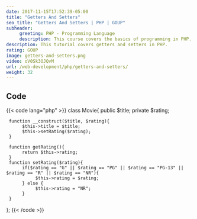 ```yaml
---
date: 2017-11-15T17:52:39-05:00
title: "Getters And Setters"
seo_title: "Getters And Setters | PHP | GOUP"
subheader:
     greeting: PHP - Programming Language
     description: This course covers the basics of programming in PHP. Work your way through the videos/articles and I'll teach you everything you need to know to start your programming journey!
description: This tutorial covers getters and setters in PHP.
rating: GOUP
image: getters-and-setters.png
video: oV0Sk3OJQvM
url: /web-development/php/getters-and-setters/
weight: 32
---
```


## Code

{{< code lang="php" >}}
class Movie{
     public $title;
     private $rating;

     function __construct($title, $rating){
          $this->title = $title;
          $this->setRating($rating);
     }

     function getRating(){
          return $this->rating;
     }
     function setRating($rating){
          if($rating == "G" || $rating == "PG" || $rating == "PG-13" || $rating == "R" || $rating == "NR"){
               $this->rating = $rating;
          } else {
               $this->rating = "NR";
          }
     }
};
{{< /code >}}